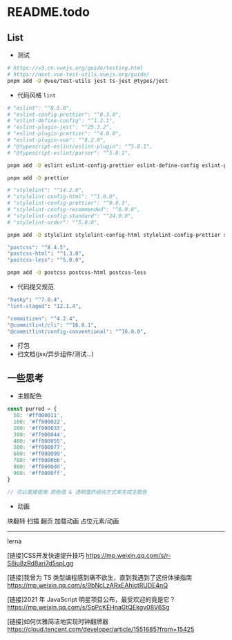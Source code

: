 # README.todo

## List

- 测试

```sh
# https://v3.cn.vuejs.org/guide/testing.html
# https://next.vue-test-utils.vuejs.org/guide/
pnpm add -D @vue/test-utils jest ts-jest @types/jest
```

  - 代码风格 `lint`

```sh
# "eslint": "^8.5.0",
# "eslint-config-prettier": "^8.3.0",
# "eslint-define-config": "^1.2.1",
# "eslint-plugin-jest": "^25.3.2",
# "eslint-plugin-prettier": "^4.0.0",
# "eslint-plugin-vue": "^8.2.0",
# "@typescript-eslint/eslint-plugin": "^5.8.1",
# "@typescript-eslint/parser": "^5.8.1",

pnpm add -D eslint eslint-config-prettier eslint-define-config eslint-plugin-jest eslint-plugin-prettier eslint-plugin-vue @typescript-eslint/eslint-plugin @typescript-eslint/parser

pnpm add -D prettier

# "stylelint": "^14.2.0",
# "stylelint-config-html": "^1.0.0",
# "stylelint-config-prettier": "^9.0.3",
# "stylelint-config-recommended": "^6.0.0",
# "stylelint-config-standard": "^24.0.0",
# "stylelint-order": "^5.0.0",

pnpm add -D stylelint stylelint-config-html stylelint-config-prettier stylelint-config-recommended stylelint-config-standard stylelint-order

"postcss": "^8.4.5",
"postcss-html": "^1.3.0",
"postcss-less": "^5.0.0",

pnpm add -D postcss postcss-html postcss-less
```

- 代码提交规范

```sh
"husky": "^7.0.4",
"lint-staged": "12.1.4",

"commitizen": "^4.2.4",
"@commitlint/cli": "^16.0.1",
"@commitlint/config-conventional": "^16.0.0",
```

- 打包
- 扫文档(jsx/异步组件/测试...)

## 一些思考

- 主题配色

```js
const purred = {
  50: '#ff000011',
  100: '#ff000022',
  200: '#ff000033',
  300: '#ff000044',
  400: '#ff000055',
  500: '#ff000077',
  600: '#ff000099',
  700: '#ff0000bb',
  800: '#ff0000dd',
  900: '#ff0000ff',
}

// 可以直接使用 颜色值 & 透明度的组合方式来生成主题色
```

- 动画

块翻转
扫描
翻页
加载动画
占位元素/动画

---

lerna

[链接]CSS开发快速提升技巧
https://mp.weixin.qq.com/s/r-S8iu8zRd8ari7d5spLgg

[链接]我曾为 TS 类型编程感到痛不欲生，直到我遇到了这份体操指南
https://mp.weixin.qq.com/s/9bNcLzARxEAhictRUDE4nQ

[链接]2021 年 JavaScript 明星项目公布，最受欢迎的竟是它？
https://mp.weixin.qq.com/s/SpPcKEHnaGtQEkgv08V6Sg

[链接]如何优雅简洁地实现时钟翻牌器
https://cloud.tencent.com/developer/article/1551685?from=15425
